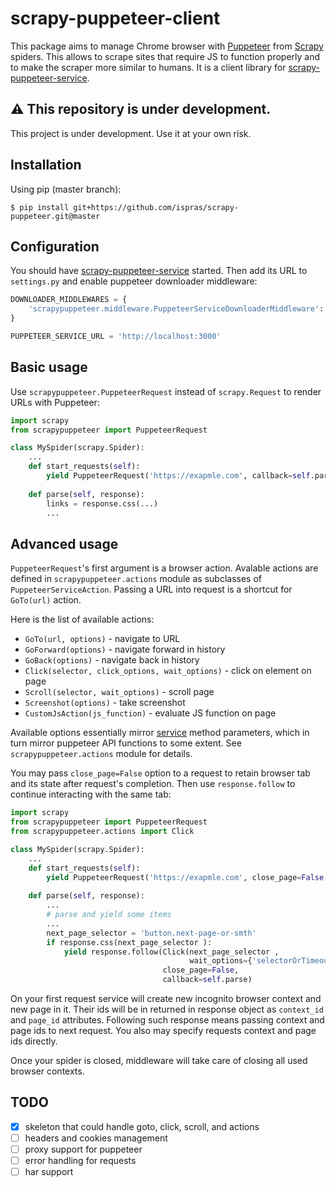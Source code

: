 # scrapy-puppeteer-client
This package aims to manage Chrome browser with [Puppeteer](https://github.com/GoogleChrome/puppeteer) from [Scrapy](https://github.com/scrapy/scrapy/) spiders. 
This allows to scrape sites that require JS to function properly and to make the scraper more similar to humans.
It is a client library for [scrapy-puppeteer-service](https://github.com/ispras/scrapy-puppeteer-service).

## ⚠️ This repository is under development.

This project is under development. Use it at your own risk.

## Installation

Using pip (master branch):
```shell script
$ pip install git+https://github.com/ispras/scrapy-puppeteer.git@master
```

## Configuration

You should have [scrapy-puppeteer-service](https://github.com/ispras/scrapy-puppeteer-service) started.
Then add its URL to `settings.py` and enable puppeteer downloader middleware:
```python
DOWNLOADER_MIDDLEWARES = {
    'scrapypuppeteer.middleware.PuppeteerServiceDownloaderMiddleware': 42
}

PUPPETEER_SERVICE_URL = 'http://localhost:3000'
``` 

## Basic usage

Use `scrapypuppeteer.PuppeteerRequest` instead of `scrapy.Request` to render URLs with Puppeteer:
```python
import scrapy
from scrapypuppeteer import PuppeteerRequest

class MySpider(scrapy.Spider):
    ...
    def start_requests(self):
        yield PuppeteerRequest('https://exapmle.com', callback=self.parse)
    
    def parse(self, response):
        links = response.css(...)
        ...
```

## Advanced usage

`PuppeteerRequest`'s first argument is a browser action.
Avalable actions are defined in `scrapypuppeteer.actions` module as subclasses of `PuppeteerServiceAction`.
Passing a URL into request is a shortcut for `GoTo(url)` action. 

Here is the list of available actions:
- `GoTo(url, options)` - navigate to URL 
- `GoForward(options)` - navigate forward in history
- `GoBack(options)` - navigate back in history
- `Click(selector, click_options, wait_options)` - click on element on page
- `Scroll(selector, wait_options)` - scroll page
- `Screenshot(options)` - take screenshot
- `CustomJsAction(js_function)` - evaluate JS function on page

Available options essentially mirror [service](https://github.com/ispras/scrapy-puppeteer-service) method parameters, which in turn mirror puppeteer API functions to some extent.
See `scrapypuppeteer.actions` module for details.

You may pass `close_page=False` option to a request to retain browser tab and its state after request's completion.
Then use `response.follow` to continue interacting with the same tab:

```python
import scrapy
from scrapypuppeteer import PuppeteerRequest
from scrapypuppeteer.actions import Click

class MySpider(scrapy.Spider):
    ...
    def start_requests(self):
        yield PuppeteerRequest('https://exapmle.com', close_page=False, callback=self.parse)
    
    def parse(self, response):
        ...
        # parse and yield some items
        ...
        next_page_selector = 'button.next-page-or-smth'
        if response.css(next_page_selector ):
            yield response.follow(Click(next_page_selector ,
                                        wait_options={'selectorOrTimeout': 3000}), # wait 3 seconds
                                  close_page=False,
                                  callback=self.parse)
```

On your first request service will create new incognito browser context and new page in it.
Their ids will be in returned in response object as `context_id` and `page_id` attributes.
Following such response means passing context and page ids to next request.
You also may specify requests context and page ids directly.

Once your spider is closed, middleware will take care of closing all used browser contexts.

## TODO

- [x] skeleton that could handle goto, click, scroll, and actions
- [ ] headers and cookies management
- [ ] proxy support for puppeteer
- [ ] error handling for requests
- [ ] har support
